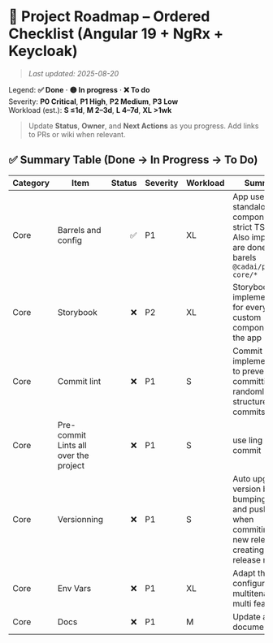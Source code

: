 # 🎯 Project Roadmap – Ordered Checklist (Angular 19 + NgRx + Keycloak)
>_Last updated: 2025-08-20_

Legend: **✅ Done** · **🟡 In progress** · **❌ To do**  
Severity: **P0 Critical**, **P1 High**, **P2 Medium**, **P3 Low**  
Workload (est.): **S ≤1d**, **M 2–3d**, **L 4–7d**, **XL >1wk**

> Update **Status**, **Owner**, and **Next Actions** as you progress. Add links to PRs or wiki when relevant.


## ✅ Summary Table (Done → In Progress → To Do)

| Category | Item | Status | Severity | Workload | Summary | Key Files / Paths | Next Actions | Owner |
|---|---|---:|---|---|---|---|---|---|
| Core | Barrels and config | ✅ | P1 | XL | App uses standalone components, strict TS/ESLint. Also imports are done via barels `@cadai/pxs-ng-core/*` | `See core repository on Azure actifacts https://dev.azure.com/cadai/Socle/_artifacts/feed/PXS-NG-CORE` | — | FE |
| Core | Storybook| ❌ | P2 | XL | Storybook implementation for every custom component in the app| `projects/core/shared/*` | TO BE IMPLEMENTED | FE |
| Core | Commit lint| ❌ | P1 | S | Commit linted implementation to prevent from committing randomly structures commits| `husky` | TO BE IMPLEMENTED | FE |
| Core | Pre-commit Lints all over the project | ❌ | P1 | S | use ling before commit | `husky` | TO BE IMPLEMENTED | FE |
| Core | Versionning | ❌ | P1 | S | Auto upgrade version by bumping a Tag and pushing it when commiting a new release + creating a release note | --- | TO BE IMPLEMENTED | FE |
| Core | Env Vars | ❌ | P1 | XL | Adapt the ENV configuration multitenant and multi feature | see all files `REAMD-ENV-*` | TO BE IMPLEMENTED | FE |
| Core | Docs | ❌ | P1 | M | Update all documentations | --- | TO BE IMPLEMENTED | FE |